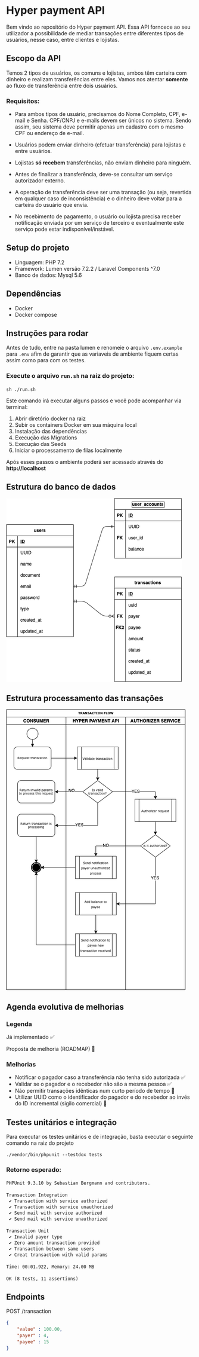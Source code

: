 # Hyper payment API

Bem vindo ao repositório do Hyper payment API. 
Essa API forncece ao seu utilizador a possibilidade de mediar transações entre diferentes tipos de usuários, nesse caso, entre clientes e lojistas.

## Escopo da API
Temos 2 tipos de usuários, os comuns e lojistas, ambos têm carteira com dinheiro e realizam transferências entre eles. Vamos nos atentar **somente** ao fluxo de transferência entre dois usuários.

### Requisitos:

- Para ambos tipos de usuário, precisamos do Nome Completo, CPF, e-mail e Senha. CPF/CNPJ e e-mails devem ser únicos no sistema. Sendo assim, seu sistema deve permitir apenas um cadastro com o mesmo CPF ou endereço de e-mail.

- Usuários podem enviar dinheiro (efetuar transferência) para lojistas e entre usuários. 

- Lojistas **só recebem** transferências, não enviam dinheiro para ninguém.

- Antes de finalizar a transferência, deve-se consultar um serviço autorizador externo.

- A operação de transferência deve ser uma transação (ou seja, revertida em qualquer caso de inconsistência) e o dinheiro deve voltar para a carteira do usuário que envia.

- No recebimento de pagamento, o usuário ou lojista precisa receber notificação enviada por um serviço de terceiro e eventualmente este serviço pode estar indisponível/instável.

## Setup do projeto
- Linguagem: PHP 7.2
- Framework: Lumen versão 7.2.2 / Laravel Components ^7.0
- Banco de dados: Mysql 5.6

## Dependências
- Docker
- Docker compose

## Instruções para rodar

Antes de tudo, entre na pasta lumen e renomeie o arquivo `.env.example` para `.env` afim de garantir que as variaveis de ambiente fiquem certas assim como para com os testes.

### Execute o arquivo `run.sh` na raiz do projeto:

`sh ./run.sh`

Este comando irá executar alguns passos e você pode acompanhar via terminal:
1) Abrir diretório docker na raiz
2) Subir os containers Docker em sua máquina local
3) Instalação das dependências
3) Execução das Migrations
4) Execução das Seeds
5) Iniciar o processamento de filas localmente

Após esses passos o ambiente poderá ser acessado através do **http://localhost**

## Estrutura do banco de dados
![database structure](/images/db-structure.png)

## Estrutura processamento das transações
![transaction flow](/images/transaction-flow.png)

## Agenda evolutiva de melhorias

### Legenda
Já implementado    :white_check_mark: 

Proposta de melhoria (ROADMAP)  :black_square_button: 

### Melhorias
- Notificar o pagador caso a transferência não tenha sido autorizada :white_check_mark:
- Validar se o pagador e o recebedor não são a mesma pessoa :white_check_mark:
- Não permitir transações idênticas num curto período de tempo :black_square_button:
- Utilizar UUID como o identificador do pagador e do recebedor ao invés do ID incremental (sigilo comercial) :black_square_button: 

## Testes unitários e integração
Para executar os testes unitários e de integração, basta executar o seguinte comando na raiz do projeto
```
./vendor/bin/phpunit --testdox tests
```
### Retorno esperado:
```
PHPUnit 9.3.10 by Sebastian Bergmann and contributors.

Transaction Integration
 ✔ Transaction with service authorized
 ✔ Transaction with service unauthorized
 ✔ Send mail with service authorized
 ✔ Send mail with service unauthorized

Transaction Unit
 ✔ Invalid payer type
 ✔ Zero amount transaction provided
 ✔ Transaction between same users
 ✔ Creat transaction with valid params

Time: 00:01.922, Memory: 24.00 MB

OK (8 tests, 11 assertions)
```
## Endpoints

POST /transaction

```json
{
    "value" : 100.00,
    "payer" : 4,
    "payee" : 15
}
```
